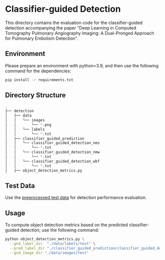# Classifier-guided Detection
This directory contains the evaluation code for the classifier-guided detection accompanying the paper "Deep Learning in Computed Tomography Pulmonary Angiography Imaging: A Dual-Pronged Approach for Pulmonary Embolism Detection". 

## Environment
Please prepare an environment with python=3.9, and then use the following command for the dependencies:

```bash
pip install -r requirements.txt
```

## Directory Structure
```bash
.
├── detection
│   ├── data
│   │   └── images
│   │       └── *.png
│   │   └── labels
│   │       └── *.txt
│   ├── classifier_guided_prediction
│   │   └── classifier_guided_detection_nms
│   │       └── *.txt
│   │   └── classifier_guided_detection_nmw
│   │       └── *.txt
│   │   └── classifier_guided_detection_wbf
│   │       └── *.txt
│   ├── object_detection_metrics.py
```

## Test Data
Use the [preprocessed test data](https://drive.google.com/drive/folders/1D6Tnq2aShjFeA9l1kvWzYV30fTY0-51D?usp=drive_link) for detection performance evaluation.


## Usage
To compute object detection metrics based on the predicted classifier-guided detection, use the following command:
```bash
python object_detection_metrics.py \
  --gnd_label_dir  "./data/labels/test" \
  --pred_label_dir "./classifier_guided_prediction/classifier_guided_detection_wbf" \
  --gnd_image_dir "./data/images/test" 
```
